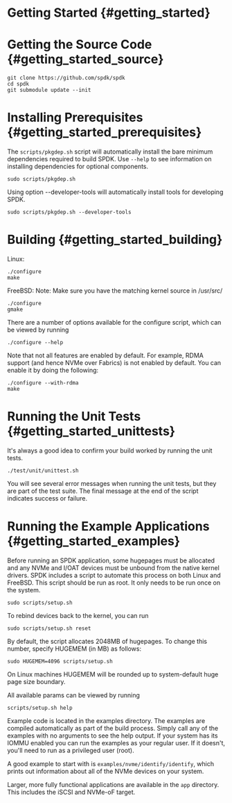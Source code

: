 # Getting Started {#getting_started}

# Getting the Source Code {#getting_started_source}

~~~{.sh}
git clone https://github.com/spdk/spdk
cd spdk
git submodule update --init
~~~

# Installing Prerequisites {#getting_started_prerequisites}

The `scripts/pkgdep.sh` script will automatically install the bare minimum
dependencies required to build SPDK.
Use `--help` to see information on installing dependencies for optional components.

~~~{.sh}
sudo scripts/pkgdep.sh
~~~

Using option --developer-tools will automatically install tools for developing SPDK.

~~~{.sh}
sudo scripts/pkgdep.sh --developer-tools
~~~

# Building {#getting_started_building}

Linux:

~~~{.sh}
./configure
make
~~~

FreeBSD:
Note: Make sure you have the matching kernel source in /usr/src/

~~~{.sh}
./configure
gmake
~~~

There are a number of options available for the configure script, which can
be viewed by running

~~~{.sh}
./configure --help
~~~

Note that not all features are enabled by default. For example, RDMA
support (and hence NVMe over Fabrics) is not enabled by default. You
can enable it by doing the following:

~~~{.sh}
./configure --with-rdma
make
~~~

# Running the Unit Tests {#getting_started_unittests}

It's always a good idea to confirm your build worked by running the
unit tests.

~~~{.sh}
./test/unit/unittest.sh
~~~

You will see several error messages when running the unit tests, but they are
part of the test suite. The final message at the end of the script indicates
success or failure.

# Running the Example Applications {#getting_started_examples}

Before running an SPDK application, some hugepages must be allocated and
any NVMe and I/OAT devices must be unbound from the native kernel drivers.
SPDK includes a script to automate this process on both Linux and FreeBSD.
This script should be run as root. It only needs to be run once on the
system.

~~~{.sh}
sudo scripts/setup.sh
~~~

To rebind devices back to the kernel, you can run

~~~{.sh}
sudo scripts/setup.sh reset
~~~

By default, the script allocates 2048MB of hugepages. To change this number,
specify HUGEMEM (in MB) as follows:

~~~{.sh}
sudo HUGEMEM=4096 scripts/setup.sh
~~~

On Linux machines HUGEMEM will be rounded up to system-default huge page
size boundary.

All available params can be viewed by running

~~~{.sh}
scripts/setup.sh help
~~~

Example code is located in the examples directory. The examples are compiled
automatically as part of the build process. Simply call any of the examples
with no arguments to see the help output. If your system has its IOMMU
enabled you can run the examples as your regular user. If it doesn't, you'll
need to run as a privileged user (root).

A good example to start with is `examples/nvme/identify/identify`, which prints
out information about all of the NVMe devices on your system.

Larger, more fully functional applications are available in the `app`
directory. This includes the iSCSI and NVMe-oF target.

